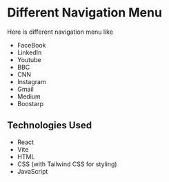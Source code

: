 # Different Navigation Menu

Here is different navigation menu like

- FaceBook
- LinkedIn
- Youtube
- BBC
- CNN
- Instagram
- Gmail
- Medium
- Boostarp


## Technologies Used

- React
- Vite
- HTML
- CSS (with Tailwind CSS for styling)
- JavaScript

